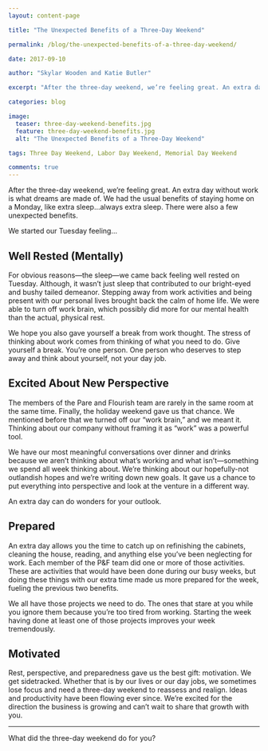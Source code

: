 ```yaml
---
layout: content-page

title: "The Unexpected Benefits of a Three-Day Weekend"

permalink: /blog/the-unexpected-benefits-of-a-three-day-weekend/

date: 2017-09-10

author: "Skylar Wooden and Katie Butler"

excerpt: "After the three-day weekend, we’re feeling great. An extra day without work is what dreams are made of."

categories: blog

image:
  teaser: three-day-weekend-benefits.jpg
  feature: three-day-weekend-benefits.jpg
  alt: "The Unexpected Benefits of a Three-Day Weekend"

tags: Three Day Weekend, Labor Day Weekend, Memorial Day Weekend

comments: true
---
```


After the three-day weekend, we’re feeling great. An extra day without work is what dreams are made of. We had the usual benefits of staying home on a Monday, like extra sleep...always extra sleep. There were also a few unexpected benefits. 

We started our Tuesday feeling…

## Well Rested (Mentally)

For obvious reasons—the sleep—we came back feeling well rested on Tuesday. Although, it wasn’t just sleep that contributed to our bright-eyed and bushy tailed demeanor. Stepping away from work activities and being present with our personal lives brought back the calm of home life. We were able to turn off work brain, which possibly did more for our mental health than the actual, physical rest. 

We hope you also gave yourself a break from work thought. The stress of thinking about work comes from thinking of what you need to do. Give yourself a break. You’re one person. One person who deserves to step away and think about yourself, not your day job. 

## Excited About New Perspective

The members of the Pare and Flourish team are rarely in the same room at the same time. Finally, the holiday weekend gave us that chance. We mentioned before that we turned off our “work brain,” and we meant it. Thinking about our company without framing it as “work” was a powerful tool. 

We have our most meaningful conversations over dinner and drinks because we aren’t thinking about what’s working and what isn’t—something we spend all week thinking about. We’re thinking about our hopefully-not outlandish hopes and we’re writing down new goals. It gave us a chance to put everything into perspective and look at the venture in a different way. 

An extra day can do wonders for your outlook. 

## Prepared

An extra day allows you the time to catch up on refinishing the cabinets, cleaning the house, reading, and anything else you’ve been neglecting for work. Each member of the P&F team did one or more of those activities. These are activities that would have been done during our busy weeks, but doing these things with our extra time made us more prepared for the week, fueling the previous two benefits. 

We all have those projects we need to do. The ones that stare at you while you ignore them because you’re too tired from working. Starting the week having done at least one of those projects improves your week tremendously. 

## Motivated

Rest, perspective, and preparedness gave us the best gift: motivation. We get sidetracked. Whether that is by our lives or our day jobs, we sometimes lose focus and need a three-day weekend to reassess and realign. Ideas and productivity have been flowing ever since. We’re excited for the direction the business is growing and can’t wait to share that growth with you.

<hr class="secondary">

What did the three-day weekend do for you?

